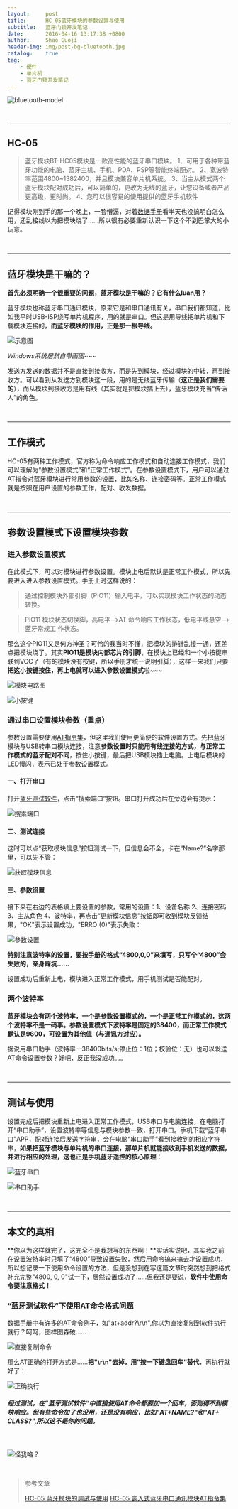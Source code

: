 ```yaml
---
layout:     post
title:      HC-05蓝牙模块的参数设置与使用
subtitle:   蓝牙门锁开发笔记
date:       2016-04-16 13:17:38 +0800
author:     Shao Guoji
header-img: img/post-bg-bluetooth.jpg
catalog:    true
tag:
    - 硬件
    - 单片机
    - 蓝牙门锁开发笔记
---
```


![bluetooth-model](http://img1.buy.ijinshan.com/weibo_img/2016/4/17/15/1/r1460876472329691595835.png)

<br/>

---

## HC-05

> 蓝牙模块BT-HC05模块是一款高性能的蓝牙串口模块。
>    1、可用于各种带蓝牙功能的电脑、蓝牙主机、手机、PDA、PSP等智能终端配对。
>    2、宽波特率范围4800~1382400，并且模块兼容单片机系统。
>    3、当主从模式两个蓝牙模块配对成功后，可以简单的，更改为无线的蓝牙，让您设备或者产品更高级，更时尚。
>    4、您可以很容易的使用提供的蓝牙手机软件


记得模块刚到手的那一个晚上，一脸懵逼，对着[数据手册](http://www.linotux.ch/arduino/HC-0305_serial_module_AT_commamd_set_201104_revised.pdf)看半天也没搞明白怎么用，还乱接线以为把模块烧了……所以很有必要重新认识一下这个不到巴掌大的小玩意。

<br/>

---

## 蓝牙模块是干嘛的？

**首先必须明确一个很重要的问题，蓝牙模块是干嘛的？它有什么luan用？**

蓝牙模块也称蓝牙串口通讯模块，原来它是和串口通讯有关，串口我们都知道，比如我平时USB-ISP烧写单片机程序，用的就是串口。但这是用导线把单片机和下载模块连接的，**而蓝牙模块的作用，正是那一根导线。**

![示意图](http://img1.buy.ijinshan.com/weibo_img/2016/4/17/13/3/r1460869419922744928812.png
 )

*Windows系统居然自带画图~~~*

发送方发送的数据并不是直接到接收方，而是先到模块，经过模块的中转，再到接收方。可以看到从发送方到模块这一段，用的是无线蓝牙传输（**这正是我们需要的**），而从模块到接收方是用有线（其实就是把模块插上去），蓝牙模块充当“传话人”的角色。

<br/>

---

## 工作模式

HC-05有两种工作模式，官方称为命令响应工作模式和自动连接工作模式，我们可以理解为“参数设置模式”和“正常工作模式”。在参数设置模式下，用户可以通过AT指令对蓝牙模块进行常用参数的设置，比如名称、连接密码等。正常工作模式就是按照在用户设置的参数工作，配对、收发数据。

<br/>

---

## 参数设置模式下设置模块参数

### 进入参数设置模式

在此模式下，可以对模块进行参数设置。模块上电后默认是正常工作模式，所以先要进入进入参数设置模式。手册上时这样说的：

> 通过控制模块外部引脚（PIO11）输入电平，可以实现模块工作状态的动态转换。 

> PIO11 模块状态切换脚，高电平-->AT 命令响应工作状态，低电平或悬空-->蓝牙常规工
作状态。 

那么这个PIO11又是何方神圣？可怜的我当时不懂，把模块的排针乱接一通，还差点把模块烧了。其实**PIO11是模块内部芯片的引脚**，在模块上已经和一个小按键串联到VCC了（有的模块没有按键，所以手册才统一说明引脚），这样一来我们只要**把这小按键按住，再上电就可以进入参数设置模式**啦~~~

![模块电路图](http://img1.buy.ijinshan.com/weibo_img/2016/4/17/13/28/r1460870920515104141871.png)

![小按键](http://img1.buy.ijinshan.com/weibo_img/2016/4/17/13/35/r1460871348820156252988.png)

### 通过串口设置模块参数（重点）

参数设置需要使用[AT指令集](http://www.pibot.com/pxl/bluetooth/hc-05-cmd-set.pdf)，但这里我们使用更简便的软件设置方式。先把蓝牙模块与USB转串口模块连接，注意**参数设置时只能用有线连接的方式，与正常工作模式的蓝牙配对不同**，按住小按键，最后把USB模块插上电脑。上电后模块的LED慢闪，表示已处于参数设置模式。

#### 一、打开串口

打开[蓝牙测试软件](http://pan.baidu.com/s/1o6BiNDS)，点击“搜索端口”按钮。串口打开成功后在旁边会有提示：

![搜索端口](http://img1.buy.ijinshan.com/weibo_img/2016/4/17/14/38/r1460875117852549419097.png)

#### 二、测试连接

这时可以点“获取模块信息”按钮测试一下，但信息会不全，卡在“Name?”名字那里，可以先不管：

![获取模块信息](http://img1.buy.ijinshan.com/weibo_img/2016/4/17/13/57/r1460872645599178327002.png)

#### 三、参数设置

接下来在右边的表格填上要设置的参数，常用的设置：1、设备名称 2、连接密码 3、主从角色 4、波特率，再点击“更新模块信息”按钮即可收到模块反馈结果，"OK"表示设置成功，"ERRO:(0)"表示失败：

![参数设置](http://img1.buy.ijinshan.com/weibo_img/2016/4/17/14/8/r1460873330633514462657.png)

**特别注意波特率的设置，要按手册的格式“4800,0,0”来填写，只写个“4800”会失败的，亲身踩坑……**

设置成功后重新上电，模块进入正常工作模式，用手机测试是否能配对。

### 两个波特率

**蓝牙模块会有两个波特率，一个是参数设置模式的，一个是正常工作模式的，这两个波特率不是一码事。参数设置模式下波特率是固定的38400，而正常工作模式默认是9600，可设置为其他值（与通讯方对应）。**

据说用串口助手（波特率—38400bits/s;停止位：1位；校验位：无）也可以发送AT命令设置参数？好吧，反正我没成功。。。

<br/>

---

## 测试与使用

设置完成后把模块重新上电进入正常工作模式，USB串口与电脑连接，在电脑打开“串口助手”，设置波特率等信息与模块参数一致，打开串口。手机下载“蓝牙串口”APP，配对连接后发送字符串，会在电脑“串口助手”看到接收到的相应字符串，**如果把蓝牙模块与单片机的串口连接，那单片机就能接收到手机发送的数据，并进行相应的处理，这也正是手机蓝牙遥控的核心原理**：

![蓝牙串口](http://img1.buy.ijinshan.com/weibo_img/2016/4/17/15/2/r1460876532558393550748.png)

![串口助手](http://img1.buy.ijinshan.com/weibo_img/2016/4/17/14/49/r1460875752755195896924.png)

<br/>

---

## 本文的真相

**你以为这样就完了，这完全不是我想写的东西啊！**实话实说吧，其实我之前在设置波特率时只填了“4800”导致设置失败，然后用命令搞来搞去才设置成功，所以想记录一下使用命令设置的方法，但是没想到在写这篇文章时突然想到把格式补充完整"4800, 0, 0"试一下，居然设置成功了……但我还是要说，**软件中使用命令要注意格式！**

### “蓝牙测试软件”下使用AT命令格式问题

数据手册中有许多的AT命令例子，如"at+addr?\r\n",你以为直接复制到软件执行就行？呵呵，图样图森破……

![直接复制命令](http://img1.buy.ijinshan.com/weibo_img/2016/4/17/15/35/r146087850364727158205.png)

那么AT正确的打开方式是……**把"\r\n"去掉，用”按一下键盘回车“替代**，再执行就好了：

![正确执行](http://img1.buy.ijinshan.com/weibo_img/2016/4/17/15/36/r1460878602869107396742.png)

##### 经过测试，在”蓝牙测试软件“中直接使用AT命令都要加一个回车，否则得不到模块响应。但有些命令加了也没用，还是没有响应，比如"AT+NAME?"和"AT+ CLASS?",所以这不是你的问题。

<br/>

![怪我咯？](http://wduploads.gximg.cn/ueditor/php/upload/image/20151120/1447986720331435.jpg)

<br/>

> 参考文章
> 
> [HC-05 蓝牙模块的调试与使用](http://www.bubuko.com/infodetail-653603.html)
> [HC-05 嵌入式蓝牙串口通讯模块AT指令集](http://www.pibot.com/pxl/bluetooth/hc-05-cmd-set.pdf)

